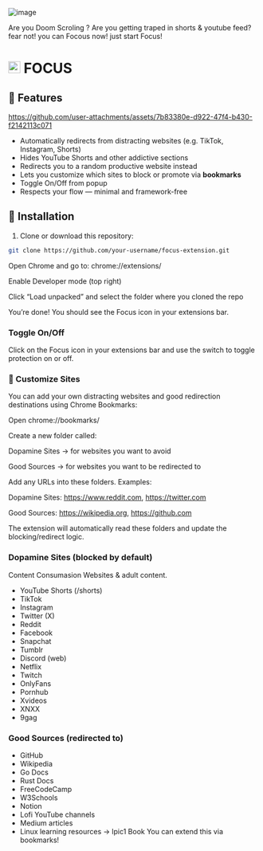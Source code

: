 ![image](https://github.com/user-attachments/assets/a7c293b5-acbd-47dd-acbd-bd0fdd27adcd)

Are you Doom Scroling ? Are you getting traped in shorts & youtube feed? fear not! you can Focous now! just start Focus!

# <img src="https://github.com/user-attachments/assets/081309f3-d4be-41b0-a3d7-85b8dedd561f" width="24" alt="Focus icon" /> FOCUS 


## 🚀 Features

https://github.com/user-attachments/assets/7b83380e-d922-47f4-b430-f2142113c071
- Automatically redirects from distracting websites (e.g. TikTok, Instagram, Shorts)
- Hides YouTube Shorts and other addictive sections
- Redirects you to a random productive website instead
- Lets you customize which sites to block or promote via **bookmarks**
- Toggle On/Off from popup
- Respects your flow — minimal and framework-free


## 🔧 Installation

1. Clone or download this repository:

```bash
git clone https://github.com/your-username/focus-extension.git
```

Open Chrome and go to:
chrome://extensions/

Enable Developer mode (top right)

Click “Load unpacked” and select the folder where you cloned the repo

You’re done! You should see the Focus icon in your extensions bar.

### Toggle On/Off
Click on the Focus icon in your extensions bar and use the switch to toggle protection on or off.

### 🔄 Customize Sites
You can add your own distracting websites and good redirection destinations using Chrome Bookmarks:

Open chrome://bookmarks/

Create a new folder called:

Dopamine Sites → for websites you want to avoid

Good Sources → for websites you want to be redirected to

Add any URLs into these folders. Examples:

Dopamine Sites: https://www.reddit.com, https://twitter.com

Good Sources: https://wikipedia.org, https://github.com

The extension will automatically read these folders and update the blocking/redirect logic.

### Dopamine Sites (blocked by default)
Content Consumasion Websites & adult content.

- YouTube Shorts (/shorts)
- TikTok
- Instagram
- Twitter (X)
- Reddit
- Facebook
- Snapchat
- Tumblr
- Discord (web)
- Netflix
- Twitch
- OnlyFans
- Pornhub
- Xvideos
- XNXX
- 9gag

### Good Sources (redirected to)
- GitHub
- Wikipedia
- Go Docs
- Rust Docs
- FreeCodeCamp
- W3Schools
- Notion
- Lofi YouTube channels
- Medium articles
- Linux learning resources -> lpic1 Book
You can extend this via bookmarks!
